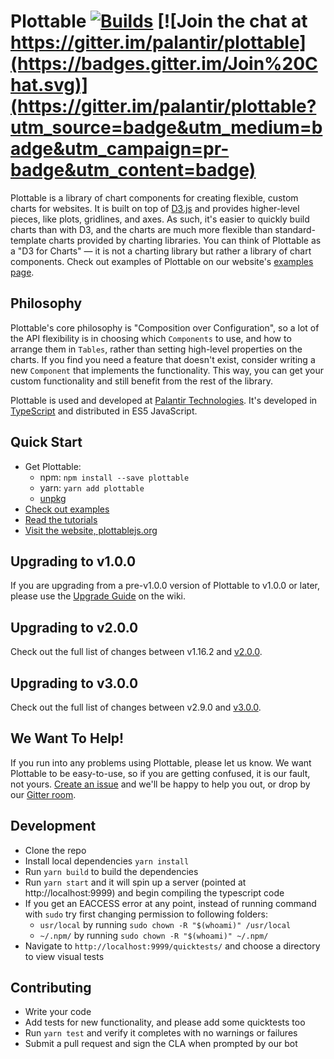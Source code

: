 # Plottable [![Builds](https://api.travis-ci.org/repositories/palantir/plottable.svg?branch=master)](https://travis-ci.org/palantir/plottable) [![Join the chat at https://gitter.im/palantir/plottable](https://badges.gitter.im/Join%20Chat.svg)](https://gitter.im/palantir/plottable?utm_source=badge&utm_medium=badge&utm_campaign=pr-badge&utm_content=badge)

Plottable is a library of chart components for creating flexible, custom charts for websites. It is built on top of [D3.js](http://d3js.org/) and provides higher-level pieces, like plots, gridlines, and axes. As such, it's easier to quickly build charts than with D3, and the charts are much
more flexible than standard-template charts provided by charting libraries. You can think of Plottable as a "D3 for Charts" &mdash; it is not a charting library but rather a library of chart components. Check out examples of Plottable on our website's [examples page](http://plottablejs.org/examples/).

## Philosophy

Plottable's core philosophy is "Composition over Configuration", so a lot of the API flexibility is in choosing which `Components` to use, and how to arrange them in `Tables`, rather than setting high-level properties on the charts. If you find you need a feature that doesn't exist, consider writing a new `Component` that implements the functionality. This way, you can get your custom functionality and still benefit from the rest of the library.

Plottable is used and developed at [Palantir Technologies](http://palantir.com/). It's developed in [TypeScript](http://typescriptlang.org/) and distributed in ES5 JavaScript.

## Quick Start

- Get Plottable:
  - npm: `npm install --save plottable`
  - yarn: `yarn add plottable`
  - [unpkg](https://unpkg.com/plottable/plottable.min.js)
- [Check out examples](http://plottablejs.org/examples/)
- [Read the tutorials](http://plottablejs.org/tutorials/)
- [Visit the website, plottablejs.org](http://plottablejs.org/)

## Upgrading to v1.0.0

If you are upgrading from a pre-v1.0.0 version of Plottable to v1.0.0 or later, please use the [Upgrade Guide](https://github.com/palantir/plottable/wiki/Upgrading-to-1.0.0) on the wiki.

## Upgrading to v2.0.0

Check out the full list of changes between v1.16.2 and [v2.0.0](https://github.com/palantir/plottable/wiki/2.0.0-Changes).

## Upgrading to v3.0.0

Check out the full list of changes between v2.9.0 and [v3.0.0](https://github.com/palantir/plottable/wiki/Upgrading-to-3.0.0).

## We Want To Help!

If you run into any problems using Plottable, please let us know. We want Plottable to be easy-to-use, so if you are getting confused, it is our fault, not yours. [Create an issue](https://github.com/palantir/plottable/issues) and we'll be happy to help you out, or drop by our [Gitter room](https://gitter.im/palantir/plottable).

## Development

- Clone the repo
- Install local dependencies `yarn install`
- Run `yarn build` to build the dependencies
- Run `yarn start` and it will spin up a server (pointed at http://localhost:9999) and begin compiling the typescript code
- If you get an EACCESS error at any point, instead of running command with ``sudo`` try first changing permission to following folders:
  - ``usr/local`` by running ``sudo chown -R "$(whoami)" /usr/local``
  - ``~/.npm/`` by running ``sudo chown -R "$(whoami)" ~/.npm/``
- Navigate to `http://localhost:9999/quicktests/` and choose a directory to view visual tests

## Contributing

- Write your code
- Add tests for new functionality, and please add some quicktests too
- Run `yarn test` and verify it completes with no warnings or failures
- Submit a pull request and sign the CLA when prompted by our bot
